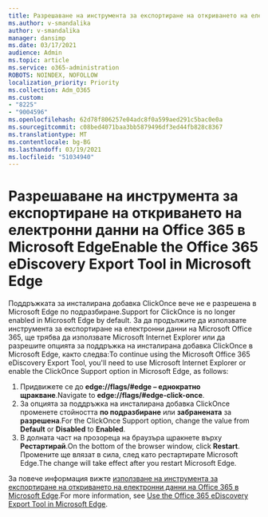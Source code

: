 ```yaml
---
title: Разрешаване на инструмента за експортиране на откриването на електронни данни на Office 365 в Microsoft Edge
ms.author: v-smandalika
author: v-smandalika
manager: dansimp
ms.date: 03/17/2021
audience: Admin
ms.topic: article
ms.service: o365-administration
ROBOTS: NOINDEX, NOFOLLOW
localization_priority: Priority
ms.collection: Adm_O365
ms.custom:
- "8225"
- "9004596"
ms.openlocfilehash: 62d78f806257e04adc8f0a599aed291c5bac0e0a
ms.sourcegitcommit: c08bed4071baa3bb5879496df3ed44fb828c8367
ms.translationtype: MT
ms.contentlocale: bg-BG
ms.lasthandoff: 03/19/2021
ms.locfileid: "51034940"
---
```

# <a name="enable-the-office-365-ediscovery-export-tool-in-microsoft-edge"></a><span data-ttu-id="7ac56-102">Разрешаване на инструмента за експортиране на откриването на електронни данни на Office 365 в Microsoft Edge</span><span class="sxs-lookup"><span data-stu-id="7ac56-102">Enable the Office 365 eDiscovery Export Tool in Microsoft Edge</span></span>

<span data-ttu-id="7ac56-103">Поддръжката за инсталирана добавка ClickOnce вече не е разрешена в Microsoft Edge по подразбиране.</span><span class="sxs-lookup"><span data-stu-id="7ac56-103">Support for ClickOnce is no longer enabled in Microsoft Edge by default.</span></span> <span data-ttu-id="7ac56-104">За да продължите да използвате инструмента за експортиране на електронни данни на Microsoft Office 365, ще трябва да използвате Microsoft Internet Explorer или да разрешите опцията за поддръжка на инсталирана добавка ClickOnce в Microsoft Edge, както следва:</span><span class="sxs-lookup"><span data-stu-id="7ac56-104">To continue using the Microsoft Office 365 eDiscovery Export Tool, you'll need to use Microsoft Internet Explorer or enable the ClickOnce Support option in Microsoft Edge, as follows:</span></span>

1. <span data-ttu-id="7ac56-105">Придвижете се до **edge://flags/#edge – еднократно щракване**.</span><span class="sxs-lookup"><span data-stu-id="7ac56-105">Navigate to **edge://flags/#edge-click-once**.</span></span>
2. <span data-ttu-id="7ac56-106">За опцията за поддръжка на инсталирана добавка ClickOnce променете стойността **по подразбиране** или **забранената** за **разрешена**.</span><span class="sxs-lookup"><span data-stu-id="7ac56-106">For the ClickOnce Support option, change the value from **Default** or **Disabled** to **Enabled**.</span></span>
3. <span data-ttu-id="7ac56-107">В долната част на прозореца на браузъра щракнете върху **Рестартирай**.</span><span class="sxs-lookup"><span data-stu-id="7ac56-107">On the bottom of the browser window, click **Restart**.</span></span> <span data-ttu-id="7ac56-108">Промените ще влязат в сила, след като рестартирате Microsoft Edge.</span><span class="sxs-lookup"><span data-stu-id="7ac56-108">The change will take effect after you restart Microsoft Edge.</span></span>

<span data-ttu-id="7ac56-109">За повече информация вижте [използване на инструмента за експортиране на откриването на електронни данни на Office 365 в Microsoft Edge](https://docs.microsoft.com/microsoft-365/compliance/configure-edge-to-export-search-results).</span><span class="sxs-lookup"><span data-stu-id="7ac56-109">For more information, see [Use the Office 365 eDiscovery Export Tool in Microsoft Edge](https://docs.microsoft.com/microsoft-365/compliance/configure-edge-to-export-search-results).</span></span>


